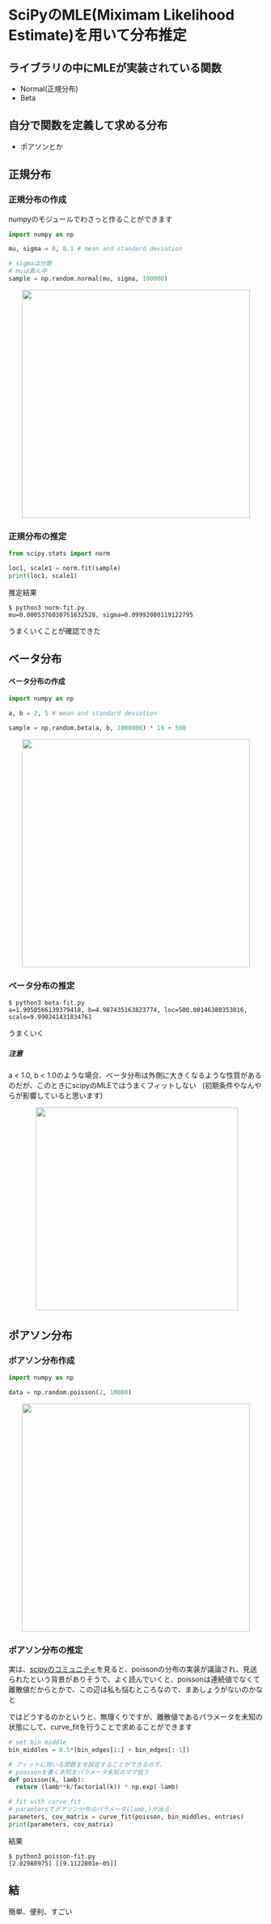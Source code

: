 # SciPyのMLE(Miximam Likelihood Estimate)を用いて分布推定

## ライブラリの中にMLEが実装されている関数
- Normal(正規分布)
- Beta

## 自分で関数を定義して求める分布
- ポアソンとか


## 正規分布

### 正規分布の作成
numpyのモジュールでわさっと作ることができます
```python
import numpy as np

mu, sigma = 0, 0.1 # mean and standard deviation

# sigmaは分散
# muは真ん中
sample = np.random.normal(mu, sigma, 100000) 
```
<div align="center">
  <img width="450px" src="https://user-images.githubusercontent.com/4949982/36629733-bc97815c-199d-11e8-9b17-5a61c22abaa0.png">
</div>

### 正規分布の推定

```python
from scipy.stats import norm

loc1, scale1 = norm.fit(sample)
print(loc1, scale1)
```
推定結果

```console
$ python3 norm-fit.py
mu=0.0005376030751632528, sigma=0.09992080119122795
```
うまくいくことが確認できた


## ベータ分布
#### ベータ分布の作成

```python
import numpy as np

a, b = 2, 5 # mean and standard deviation

sample = np.random.beta(a, b, 1000000) * 10 + 500
```
<div align="center">
  <img width="450px" src="https://user-images.githubusercontent.com/4949982/36629808-a66999b4-199e-11e8-8e5a-9a8a93920964.png">
</div>

### ベータ分布の推定

```console
$ python3 beta-fit.py
a=1.9950566139379418, b=4.987435163823774, loc=500.00146380353016, scale=9.990241431834761
```
うまくいく

##### 注意
a < 1.0, b < 1.0のような場合、ベータ分布は外側に大きくなるような性質があるのだが、このときにscipyのMLEではうまくフィットしない  
(初期条件やなんやらが影響していると思います)  

<div align="center">
  <img width="400px" src="https://user-images.githubusercontent.com/4949982/36629981-edfaca0c-19a1-11e8-9121-c6f9350ca777.png">
</div>

## ポアソン分布
### ポアソン分布作成
```python
import numpy as np

data = np.random.poisson(2, 10000)
```

<div align="center">
  <img width="450px" src="https://user-images.githubusercontent.com/4949982/36630026-99695a3e-19a2-11e8-96c7-f7d18b78013c.png">
</div>

### ポアソン分布の推定
実は、[scipyのコミュニティ](http://thread.gmane.org/gmane.comp.python.scientific.user/31752)を見ると、poissonの分布の実装が議論され、見送られたという背景がありそうで、よく読んでいくと、poissonは連続値でなくて離散値だからとかで、この辺は私も悩むところなので、まあしょうがないのかなと

ではどうするのかというと、無理くりですが、離散値であるパラメータを未知の状態にして、curve_fitを行うことで求めることができます　　
```python
# set bin middle
bin_middles = 0.5*(bin_edges[1:] + bin_edges[:-1])

# フィットに用いる関数をを設定することができるので、
# poassonを書く未知をパラメータ未知のママ扱う
def poisson(k, lamb):
  return (lamb**k/factorial(k)) * np.exp(-lamb)

# fit with curve_fit
# paramtersでポアソン分布のパラメータ(lamb,)が出る
parameters, cov_matrix = curve_fit(poisson, bin_middles, entries)
print(parameters, cov_matrix)
```
結果
```console
$ python3 poisson-fit.py
[2.02988975] [[9.1122801e-05]]
```

## 結
簡単、便利、すごい
